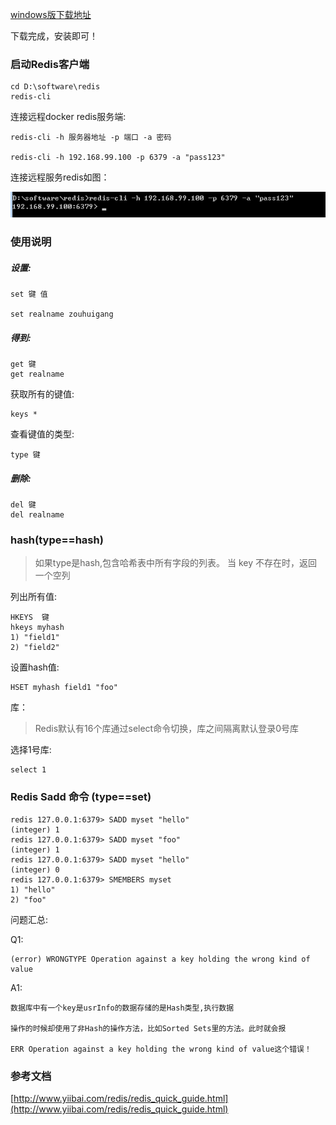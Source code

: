 
[windows版下载地址](https://github.com/MicrosoftArchive/redis/releases)

下载完成，安装即可！

### 启动Redis客户端

	cd D:\software\redis
	redis-cli

连接远程docker redis服务端:

	redis-cli -h 服务器地址 -p 端口 -a 密码

	redis-cli -h 192.168.99.100 -p 6379 -a "pass123" 


连接远程服务redis如图：

![image](./images/20171230223043.png)


### 使用说明

##### 设置:

	set 键 值

	set realname zouhuigang


##### 得到:

	get 键
	get realname


获取所有的键值:

	keys *

查看键值的类型:

	type 键

##### 删除:

	del 键
	del realname



### hash(type==hash)

> 如果type是hash,包含哈希表中所有字段的列表。 当 key 不存在时，返回一个空列

列出所有值:

	HKEYS  键
	hkeys myhash
	1) "field1"
	2) "field2"

设置hash值:

	HSET myhash field1 "foo"



库：

>Redis默认有16个库通过select命令切换，库之间隔离默认登录0号库

选择1号库:

	select 1




### Redis Sadd 命令 (type==set)

	redis 127.0.0.1:6379> SADD myset "hello"
	(integer) 1
	redis 127.0.0.1:6379> SADD myset "foo"
	(integer) 1
	redis 127.0.0.1:6379> SADD myset "hello"
	(integer) 0
	redis 127.0.0.1:6379> SMEMBERS myset
	1) "hello"
	2) "foo"



问题汇总:

Q1:

	(error) WRONGTYPE Operation against a key holding the wrong kind of value

A1:

	数据库中有一个key是usrInfo的数据存储的是Hash类型,执行数据

	操作的时候却使用了非Hash的操作方法，比如Sorted Sets里的方法。此时就会报

	ERR Operation against a key holding the wrong kind of value这个错误！


### 参考文档

[http://www.yiibai.com/redis/redis_quick_guide.html](http://www.yiibai.com/redis/redis_quick_guide.html)



